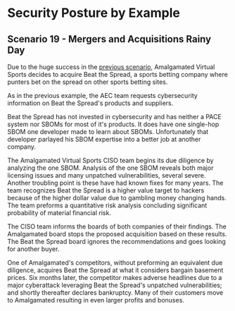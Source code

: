 # Security Posture by Example

## Scenario 19 - Mergers and Acquisitions Rainy Day

Due to the huge success in the
[previous scenario](./Scenario_18.md),
Amalgamated Virtual Sports
decides to acquire
Beat the Spread, a sports betting company where
punters bet on the spread on other sports betting sites.

As in the previous example,
the AEC team requests cybersecurity information on
Beat the Spread's
products and suppliers.

Beat the Spread has not invested in cybersecurity
and has neither a PACE system
nor SBOMs for most of it's products.
It does have one single-hop SBOM one developer made
to learn about SBOMs.
Unfortunately that developer parlayed his SBOM expertise
into a better job at another company.

The Amalgamated Virtual Sports CISO team
begins its due diligence by analyzing the one SBOM.
Analysis of the one SBOM reveals both major licensing issues
and many unpatched vulnerabilities, several severe.
Another troubling point is these have had known fixes
for many years.
The team recognizes Beat the Spread is a higher value target
to hackers because of the higher dollar value
due to gambling money changing hands.
The team preforms a quantitative risk analysis
concluding significant probability
of material financial risk.

The CISO team informs the boards of both companies of their findings.
The Amalgamated board stops the proposed acquisition
based on these results.
The Beat the Spread board ignores the recommendations
and goes looking for another buyer.

One of Amalgamated's competitors,
without preforming an equivalent due diligence,
acquires Beat the Spread at what it considers bargain basement prices.
Six months later, the competitor makes adverse headlines due to a
major cyberattack leveraging
Beat the Spread's
unpatched vulnerabilities;
and shortly thereafter declares bankruptcy.
Many of their customers move to Amalgamated resulting in even larger
profits and bonuses.
